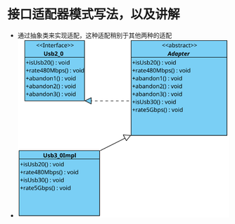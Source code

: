 # 接口适配器模式写法，以及讲解

- 通过抽象类来实现适配，这种适配稍别于其他两种的适配
- ![UML示意图](https://github.com/pigzhuzhu55/Design/blob/master/src/example/adapter/interfaces/3.svg)